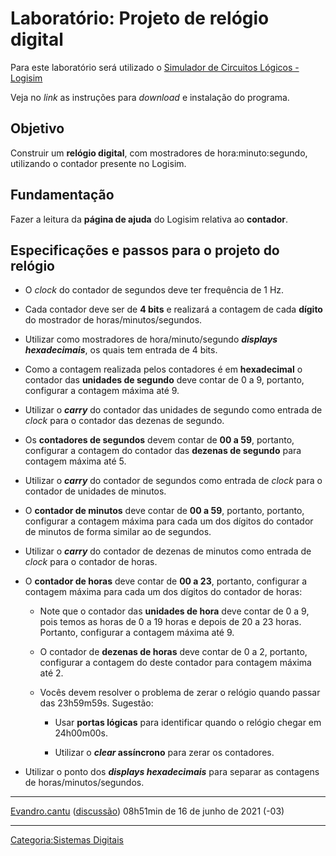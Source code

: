 # Laboratório: Projeto de relógio digital

Para este laboratório será utilizado o <a href="Simulador_de_Circuitos_Lógicos_-_Logisim" class="wikilink" title="Simulador de Circuitos Lógicos - Logisim">Simulador de Circuitos Lógicos - Logisim</a>  
Veja no *link* as instruções para *download* e instalação do programa.

## Objetivo

Construir um **relógio digital**, com mostradores de hora:minuto:segundo, utilizando o contador presente no Logisim.

## Fundamentação

Fazer a leitura da **página de ajuda** do Logisim relativa ao **contador**.

## Especificações e passos para o projeto do relógio

- O *clock* do contador de segundos deve ter frequência de 1 Hz.
- Cada contador deve ser de **4 bits** e realizará a contagem de cada **dígito** do mostrador de horas/minutos/segundos.
- Utilizar como mostradores de hora/minuto/segundo ***displays hexadecimais***, os quais tem entrada de 4 bits.
- Como a contagem realizada pelos contadores é em **hexadecimal** o contador das **unidades de segundo** deve contar de 0 a 9, portanto, configurar a contagem máxima até 9.
- Utilizar o ***carry*** do contador das unidades de segundo como entrada de *clock* para o contador das dezenas de segundo.
- Os **contadores de segundos** devem contar de **00 a 59**, portanto, configurar a contagem do contador das **dezenas de segundo** para contagem máxima até 5.
- Utilizar o ***carry*** do contador de segundos como entrada de *clock* para o contador de unidades de minutos.
- O **contador de minutos** deve contar de **00 a 59**, portanto, portanto, configurar a contagem máxima para cada um dos dígitos do contador de minutos de forma similar ao de segundos.
- Utilizar o ***carry*** do contador de dezenas de minutos como entrada de *clock* para o contador de horas.
- O **contador de horas** deve contar de **00 a 23**, portanto, configurar a contagem máxima para cada um dos dígitos do contador de horas:
  - Note que o contador das **unidades de hora** deve contar de 0 a 9, pois temos as horas de 0 a 19 horas e depois de 20 a 23 horas. Portanto, configurar a contagem máxima até 9.
  - O contador de **dezenas de horas** deve contar de 0 a 2, portanto, configurar a contagem do deste contador para contagem máxima até 2.
  - Vocês devem resolver o problema de zerar o relógio quando passar das 23h59m59s. Sugestão:
    - Usar **portas lógicas** para identificar quando o relógio chegar em 24h00m00s.
    - Utilizar o ***clear* assíncrono** para zerar os contadores.
- Utilizar o ponto dos ***displays hexadecimais*** para separar as contagens de horas/minutos/segundos.

------------------------------------------------------------------------

<a href="Usuário:Evandro.cantu" class="wikilink" title="Evandro.cantu">Evandro.cantu</a> (<a href="Usuário_Discussão:Evandro.cantu" class="wikilink" title="discussão">discussão</a>) 08h51min de 16 de junho de 2021 (-03)

------------------------------------------------------------------------

<a href="Categoria:Sistemas_Digitais" class="wikilink" title="Categoria:Sistemas Digitais">Categoria:Sistemas Digitais</a>

